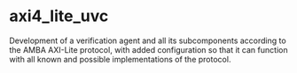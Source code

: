 # axi4_lite_uvc
Development of a verification agent and all its subcomponents according to the AMBA  AXI-Lite protocol, with added configuration so that it can function with all known  and possible implementations of the protocol.
